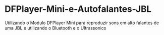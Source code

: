 # DFPlayer-Mini-e-Autofalantes-JBL
Utilizando o Modulo DFPlayer Mini para reproduzir sons em alto falantes de uma JBL e utilizando o Bluetooth e o Ultrassonico
